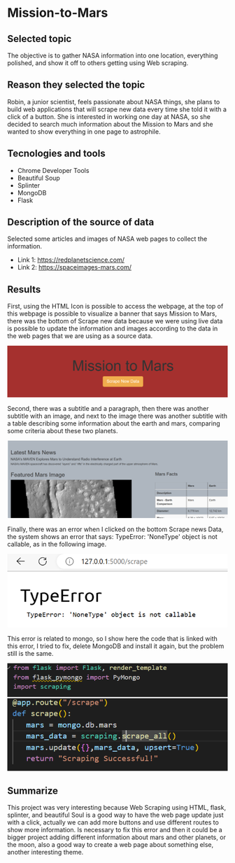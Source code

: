 # Mission-to-Mars

## Selected topic
The objective is to gather NASA information into one location, everything polished, and show it off to others getting using Web scraping.

## Reason they selected the topic
Robin, a junior scientist, feels passionate about NASA things, she plans to build web applications that will scrape new data every time she told it with a click of a button.
She is interested in working one day at NASA, so she decided to search much information about the Mission to Mars and she wanted to show everything in one page to astrophile.

## Tecnologies and tools
* Chrome Developer Tools
* Beautiful Soup
* Splinter
* MongoDB
* Flask

## Description of the source of data
Selected some articles and images of NASA web pages to collect the information.
* Link 1: https://redplanetscience.com/
* Link 2: https://spaceimages-mars.com/

## Results 

First, using the HTML Icon is possible to access the webpage, at the top of this webpage is possible to visualize a banner that says Mission to Mars, there was the bottom of Scrape new data because we were using live data is possible to update the information and images according to the data in the web pages that we are using as a source data.

![Image](Images/Banner.png)

Second, there was a subtitle and a paragraph, then there was another subtitle with an image, and next to the image there was another subtitle with a table describing some information about the earth and mars, comparing some criteria about these two planets.

![Image](Images/Scrapinfo.png)

Finally, there was an error when I clicked on the bottom Scrape news Data, the system shows an error that says: TypeError: 'NoneType' object is not callable, as in the following image.

![Image](Images/scraperror.png)

This error is related to mongo, so I show here the code that is linked with this error, I tried to fix, delete MongoDB and install it again, but the problem still is the same.

![Image](Images/mongo.png)
![Image](Images/mongo2.png)


## Summarize

This project was very interesting because Web Scraping using HTML, flask, splinter, and beautiful Soul is a good way to have the web page update just with a click, actually we can add more buttons and use different routes to show more information.
Is necessary to fix this error and then it could be a bigger project adding different information about mars and other planets, or the moon, also a good way to create a web page about something else, another interesting theme.
